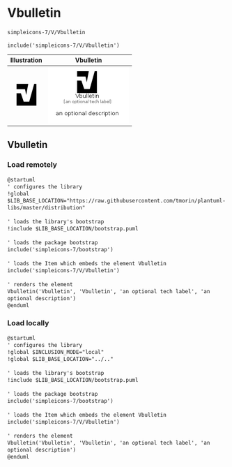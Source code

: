 # Vbulletin


```text
simpleicons-7/V/Vbulletin
```

```text
include('simpleicons-7/V/Vbulletin')
```



| Illustration | Vbulletin |
| :---: | :---: |
| ![illustration for Illustration](../../simpleicons-7/V/Vbulletin.png) | ![illustration for Vbulletin](../../simpleicons-7/V/Vbulletin.Local.png) |




## Vbulletin

### Load remotely
```plantuml
@startuml
' configures the library
!global $LIB_BASE_LOCATION="https://raw.githubusercontent.com/tmorin/plantuml-libs/master/distribution"

' loads the library's bootstrap
!include $LIB_BASE_LOCATION/bootstrap.puml

' loads the package bootstrap
include('simpleicons-7/bootstrap')

' loads the Item which embeds the element Vbulletin
include('simpleicons-7/V/Vbulletin')

' renders the element
Vbulletin('Vbulletin', 'Vbulletin', 'an optional tech label', 'an optional description')
@enduml
```

### Load locally
```plantuml
@startuml
' configures the library
!global $INCLUSION_MODE="local"
!global $LIB_BASE_LOCATION="../.."

' loads the library's bootstrap
!include $LIB_BASE_LOCATION/bootstrap.puml

' loads the package bootstrap
include('simpleicons-7/bootstrap')

' loads the Item which embeds the element Vbulletin
include('simpleicons-7/V/Vbulletin')

' renders the element
Vbulletin('Vbulletin', 'Vbulletin', 'an optional tech label', 'an optional description')
@enduml
```

